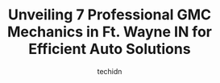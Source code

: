 ---
layout: ampstory
image: https://images.unsplash.com/photo-1632275229274-0f1031f6b16b?ixlib=rb-4.0.3&ixid=MnwxMjA3fDB8MHxwaG90by1wYWdlfHx8fGVufDB8fHx8&auto=format&fit=crop&w=640&h=853&q=80
author: techidn
featured: false
description: Searching for the finest GMC Mechanic in Ft. Wayne IN, USA? Look no further than the 7 best GMC Mechanic in the area, where youll find a team of highly qualified professionals ready to hand
title: Unveiling 7 Professional GMC Mechanics in Ft. Wayne IN for Efficient Auto Solutions
cover:
   title: Unveiling 7 Professional GMC Mechanics in Ft. Wayne IN for Efficient Auto Solutions
   subtitle: Rickpate
   background: https://images.unsplash.com/photo-1632275229274-0f1031f6b16b?ixlib=rb-4.0.3&ixid=MnwxMjA3fDB8MHxwaG90by1wYWdlfHx8fGVufDB8fHx8&auto=format&fit=crop&w=640&h=853&q=80

pages: 
 - layout: thirds
   top: <h1>#1 Tuffy Tire & Auto Service Center</h1>
   bottom: "<p>It was a good experience. All employees there are military vets and very polite. Great discount if youre a vet. The only issue I have is my odometer is not right and nei</p>"
   background: https://www.knot35.com/toplist/wp-content/uploads/2023/06/best-gmc-mechanic-1-in-ft-wayne-in-1685835270.jpeg
   backgroundblur: true
 - layout: thirds
   top: <h1>#2 Yeoman Service Center</h1>
   bottom: "<p>540 E Pettit Ave, Fort Wayne, IN 46806, United States</p>"
   background: https://www.knot35.com/toplist/wp-content/uploads/2023/06/best-gmc-mechanic-2-in-ft-wayne-in-1685835270.jpeg
   cta:
      link: https://www.knot35.com/toplist/unveiling-7-professional-gmc-mechanics-in-ft-wayne-in-for-efficient-auto-solutions/
      text: Unveiling 7 Professional GMC Mechanics in Ft. Wayne IN for Efficient Auto Solutions
 - layout: thirds
   top: <h1>#3 R&L Automotive</h1>
   bottom: "<p>2405 W Jefferson Blvd suite b, Fort Wayne, IN 46802, United States</p>"
   background: https://www.knot35.com/toplist/wp-content/uploads/2023/06/best-gmc-mechanic-3-in-ft-wayne-in-1685835270.jpeg
   cta:
      link: https://www.knot35.com/toplist/unveiling-7-professional-gmc-mechanics-in-ft-wayne-in-for-efficient-auto-solutions/
      text: Unveiling 7 Professional GMC Mechanics in Ft. Wayne IN for Efficient Auto Solutions
 - layout: thirds
   top: <h1>#4 Goutys Servicenter</h1>
   bottom: "<p>3500 Broadway, Fort Wayne, IN 46807, United States</p>"
   background: https://images.unsplash.com/photo-1613843873231-1447db182f97?ixlib=rb-4.0.3&ixid=MnwxMjA3fDB8MHxwaG90by1wYWdlfHx8fGVufDB8fHx8&auto=format&fit=crop&w=640&h=853&q=80
   cta:
      link: https://www.knot35.com/toplist/unveiling-7-professional-gmc-mechanics-in-ft-wayne-in-for-efficient-auto-solutions/
      text: Unveiling 7 Professional GMC Mechanics in Ft. Wayne IN for Efficient Auto Solutions
 - layout: thirds
   top: <h1>#5 Lawsons Automotive & Motorcycle Repair/Performance</h1>
   bottom: "<p>9328 Lima Rd, Fort Wayne, IN 46818, United States</p>"
   background: https://images.unsplash.com/photo-1549241520-425e3dfc01cb?ixlib=rb-4.0.3&ixid=MnwxMjA3fDB8MHxwaG90by1wYWdlfHx8fGVufDB8fHx8&auto=format&fit=crop&w=640&h=853&q=80
   cta:
      link: https://www.knot35.com/toplist/unveiling-7-professional-gmc-mechanics-in-ft-wayne-in-for-efficient-auto-solutions/
      text: Unveiling 7 Professional GMC Mechanics in Ft. Wayne IN for Efficient Auto Solutions
 - layout: thirds
   top: <h1>#6 Kruse Automotive Service</h1>
   bottom: "<p>9310 Lima Rd, Fort Wayne, IN 46818, United States</p>"
   background: https://images.unsplash.com/photo-1488554378835-f7acf46e6c98?ixlib=rb-4.0.3&ixid=MnwxMjA3fDB8MHxwaG90by1wYWdlfHx8fGVufDB8fHx8&auto=format&fit=crop&w=640&h=853&q=80
   cta:
      link: https://www.knot35.com/toplist/unveiling-7-professional-gmc-mechanics-in-ft-wayne-in-for-efficient-auto-solutions/
      text: Unveiling 7 Professional GMC Mechanics in Ft. Wayne IN for Efficient Auto Solutions
 - layout: thirds
   top: <h1>#7 Kelley Chevrolet Service Center</h1>
   bottom: "<p>5220 Value Dr, Fort Wayne, IN 46808, United States</p>"
   background: https://images.unsplash.com/photo-1567095761054-7a02e69e5c43?ixlib=rb-4.0.3&ixid=MnwxMjA3fDB8MHxwaG90by1wYWdlfHx8fGVufDB8fHx8&auto=format&fit=crop&w=640&h=853&q=80
   cta:
      link: https://www.knot35.com/toplist/unveiling-7-professional-gmc-mechanics-in-ft-wayne-in-for-efficient-auto-solutions/
      text: Unveiling 7 Professional GMC Mechanics in Ft. Wayne IN for Efficient Auto Solutions
 - layout: thirds
   middle: Continue reading...
   background: https://images.unsplash.com/photo-1527066579998-dbbae57f45ce?ixlib=rb-4.0.3&ixid=MnwxMjA3fDB8MHxwaG90by1wYWdlfHx8fGVufDB8fHx8&auto=format&fit=crop&w=640&h=853&q=80
   cta:
      link: https://www.knot35.com/toplist/unveiling-7-professional-gmc-mechanics-in-ft-wayne-in-for-efficient-auto-solutions/
      text: Unveiling 7 Professional GMC Mechanics in Ft. Wayne IN for Efficient Auto Solutions
      
---